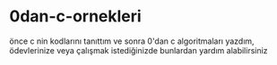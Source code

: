 # 0dan-c-ornekleri
önce c nin kodlarını tanıttım ve sonra 0'dan c algoritmaları yazdım, ödevlerinize veya çalışmak istediğinizde bunlardan yardım alabilirsiniz 
